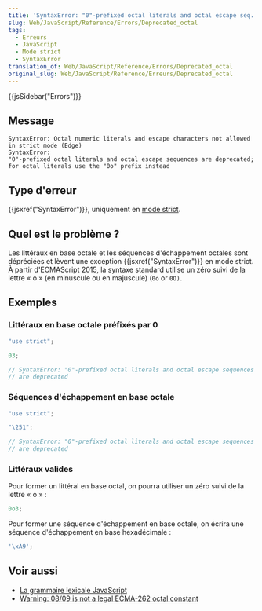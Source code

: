 ```yaml
---
title: 'SyntaxError: "0"-prefixed octal literals and octal escape seq. are deprecated'
slug: Web/JavaScript/Reference/Errors/Deprecated_octal
tags:
  - Erreurs
  - JavaScript
  - Mode strict
  - SyntaxError
translation_of: Web/JavaScript/Reference/Errors/Deprecated_octal
original_slug: Web/JavaScript/Reference/Erreurs/Deprecated_octal
---
```

{{jsSidebar("Errors")}}

## Message

```
SyntaxError: Octal numeric literals and escape characters not allowed in strict mode (Edge)
SyntaxError:
"0"-prefixed octal literals and octal escape sequences are deprecated;
for octal literals use the "0o" prefix instead
```

## Type d'erreur

{{jsxref("SyntaxError")}}, uniquement en [mode strict](/fr/docs/Web/JavaScript/Reference/Strict_mode).

## Quel est le problème ?

Les littéraux en base octale et les séquences d'échappement octales sont dépréciées et lèvent une exception {{jsxref("SyntaxError")}} en mode strict. À partir d'ECMAScript 2015, la syntaxe standard utilise un zéro suivi de la lettre « o » (en minuscule ou en majuscule) (`0o` or `0O)`.

## Exemples

### Littéraux en base octale préfixés par 0

```js example-bad
"use strict";

03;

// SyntaxError: "0"-prefixed octal literals and octal escape sequences
// are deprecated
```

### Séquences d'échappement en base octale

```js example-bad
"use strict";

"\251";

// SyntaxError: "0"-prefixed octal literals and octal escape sequences
// are deprecated
```

### Littéraux valides

Pour former un littéral en base octal, on pourra utiliser un zéro suivi de la lettre « o » :

```js example-good
0o3;
```

Pour former une séquence d'échappement en base octale, on écrira une séquence d'échappement en base hexadécimale :

```js example-good
'\xA9';
```

## Voir aussi

- [La grammaire lexicale JavaScript](/fr/docs/Web/JavaScript/Reference/Grammaire_lexicale#Octaux)
- [Warning: 08/09 is not a legal ECMA-262 octal constant](/fr/docs/Web/JavaScript/Reference/Erreurs/Bad_octal)
